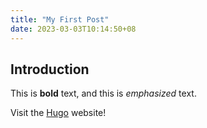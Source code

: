 ```yaml
---
title: "My First Post"
date: 2023-03-03T10:14:50+08
---
```

## Introduction

This is **bold** text, and this is *emphasized* text.

Visit the [Hugo](https://gohugo.io) website!
